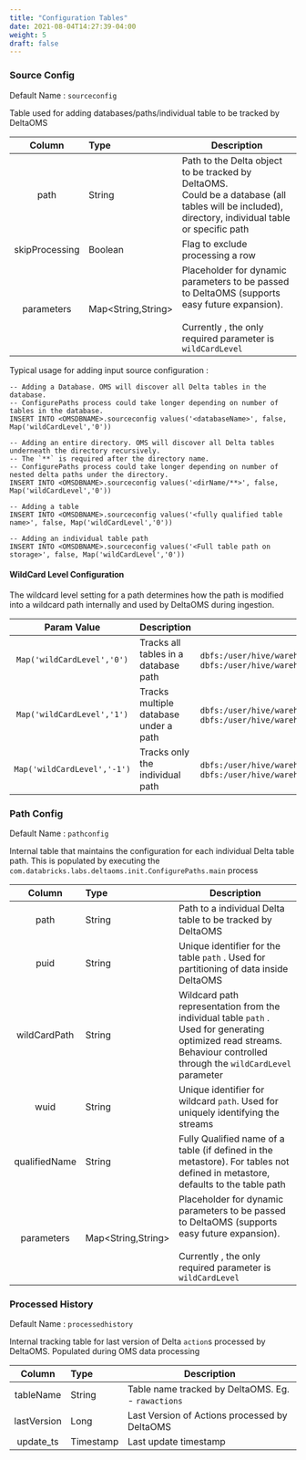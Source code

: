 ```yaml
---
title: "Configuration Tables"
date: 2021-08-04T14:27:39-04:00
weight: 5
draft: false
---
```


### Source Config

Default Name :  `sourceconfig`

Table used for adding databases/paths/individual table to be tracked by DeltaOMS

| Column | Type | Description | 
| :-----------: | :----------- | ----------- | 
| path     | String | Path to the Delta object to be tracked by DeltaOMS. <br> Could be a database (all tables will be included), directory, individual table or specific path |
| skipProcessing | Boolean | Flag to exclude processing a row |
| parameters | Map<String,String> | Placeholder for dynamic parameters to be passed to DeltaOMS (supports easy future expansion). <br><br> Currently , the only required parameter is `wildCardLevel` |

Typical usage for adding input source configuration :
```$sql
-- Adding a Database. OMS will discover all Delta tables in the database. 
-- ConfigurePaths process could take longer depending on number of tables in the database.
INSERT INTO <OMSDBNAME>.sourceconfig values('<databaseName>', false, Map('wildCardLevel','0'))

-- Adding an entire directory. OMS will discover all Delta tables underneath the directory recursively. 
-- The `**` is required after the directory name. 
-- ConfigurePaths process could take longer depending on number of nested delta paths under the directory.
INSERT INTO <OMSDBNAME>.sourceconfig values('<dirName/**>', false, Map('wildCardLevel','0'))

-- Adding a table
INSERT INTO <OMSDBNAME>.sourceconfig values('<fully qualified table name>', false, Map('wildCardLevel','0'))

-- Adding an individual table path
INSERT INTO <OMSDBNAME>.sourceconfig values('<Full table path on storage>', false, Map('wildCardLevel','0'))
```

#### WildCard Level Configuration

The wildcard level setting for a path determines how the path is modified into a wildcard path 
internally and used by DeltaOMS during ingestion.

| Param Value |  Description | Example |
| :-----------: | :----------- | ------ |
| `Map('wildCardLevel','0')` | Tracks all tables in a database path | `dbfs:/user/hive/warehouse/sample.db/table1` -> `dbfs:/user/hive/warehouse/sample.db/*/_delta_log/*.json` |
| `Map('wildCardLevel','1')` | Tracks multiple database under a path | `dbfs:/user/hive/warehouse/sample.db/table1` -> `dbfs:/user/hive/warehouse/*/*/_delta_log/*.json` |
| `Map('wildCardLevel','-1')` | Tracks only the individual path | `dbfs:/user/hive/warehouse/sample.db/table1` -> `dbfs:/user/hive/warehouse/sample.db/table1/_delta_log/*.json` |

### Path Config

Default Name :  `pathconfig`

Internal table that maintains the configuration for each individual Delta table path. 
This is populated by executing the `com.databricks.labs.deltaoms.init.ConfigurePaths.main` process

| Column | Type | Description | 
| :-----------: | :----------- | ----------- | 
| path     | String | Path to a individual Delta table to be tracked by DeltaOMS |
| puid | String | Unique identifier for the table `path` . Used for partitioning of data inside DeltaOMS |
| wildCardPath | String | Wildcard path representation from the individual table `path` . Used for generating optimized read streams. <br> Behaviour controlled through the `wildCardLevel` parameter |
| wuid | String | Unique identifier for wildcard `path`. Used for uniquely identifying the streams |
| qualifiedName | String | Fully Qualified name of a table (if defined in the metastore). For tables not defined in metastore, defaults to the table path  |
| parameters | Map<String,String> | Placeholder for dynamic parameters to be passed to DeltaOMS (supports easy future expansion). <br><br> Currently , the only required parameter is `wildCardLevel` |

### Processed History

Default Name : `processedhistory`

Internal tracking table for last version of Delta `action`s processed by DeltaOMS. Populated during OMS data processing

| Column | Type | Description | 
| :-----------: | :----------- | ----------- | 
| tableName     | String | Table name tracked by DeltaOMS. Eg. - `rawactions` |
| lastVersion     | Long | Last Version of Actions processed by DeltaOMS |
| update_ts     | Timestamp | Last update timestamp |

